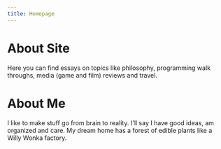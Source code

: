 ```yaml
---
title: Homepage
---
```


# About Site #
Here you can find essays on topics like philosophy, programming walk throughs, media (game and film) reviews and travel.

# About Me #
I like to make stuff go from brain to reality. I'll say I have good ideas, am organized and care. My dream home has a forest of edible plants like a Willy Wonka factory. 
